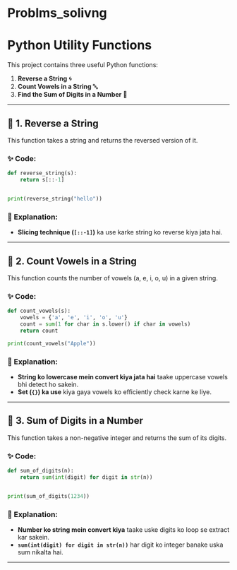 ﻿# Problms_solivng
# Python Utility Functions

This project contains three useful Python functions:

1. **Reverse a String** 🌀
2. **Count Vowels in a String** 🔤
3. **Find the Sum of Digits in a Number** 🔢

---

## 🔄 1. Reverse a String
This function takes a string and returns the reversed version of it.

### ✨ Code:
```python
def reverse_string(s):
    return s[::-1]  


print(reverse_string("hello"))  
```
### 📌 Explanation:
- **Slicing technique (`[::-1]`)** ka use karke string ko reverse kiya jata hai.

---

## 🔢 2. Count Vowels in a String
This function counts the number of vowels (a, e, i, o, u) in a given string.

### ✨ Code:
```python
def count_vowels(s):
    vowels = {'a', 'e', 'i', 'o', 'u'}  
    count = sum(1 for char in s.lower() if char in vowels) 
    return count

print(count_vowels("Apple"))  
```
### 📌 Explanation:
- **String ko lowercase mein convert kiya jata hai** taake uppercase vowels bhi detect ho sakein.
- **Set (`{}`) ka use** kiya gaya vowels ko efficiently check karne ke liye.

---

## 🔢 3. Sum of Digits in a Number
This function takes a non-negative integer and returns the sum of its digits.

### ✨ Code:
```python
def sum_of_digits(n):
    return sum(int(digit) for digit in str(n))  


print(sum_of_digits(1234)) 
```
### 📌 Explanation:
- **Number ko string mein convert kiya** taake uske digits ko loop se extract kar sakein.
- **`sum(int(digit) for digit in str(n))`** har digit ko integer banake uska sum nikalta hai.

---







